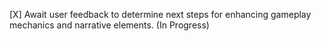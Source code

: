 [X] Await user feedback to determine next steps for enhancing gameplay mechanics and narrative elements. (In Progress)